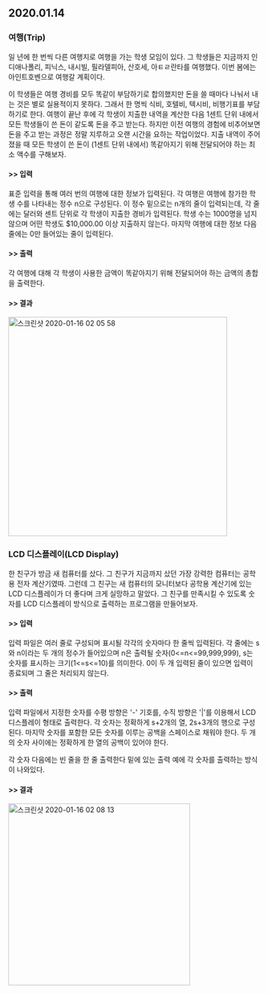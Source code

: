 ## 2020.01.14

### 여행(Trip)

일 년에 한 번씩 다른 여행지로 여행을 가는 학생 모임이 있다. 그 학생들은 지금까지 인디애나폴리, 피닉스, 내시빌, 필라델피아, 산호세, 아ㅌㄹ란타를 여행했다. 이번 봄에는 아인트호벤으로 여행갈 계획이다.

이 학생들은 여행 경비를 모두 똑같이 부담하기로 합의했지만 돈을 쓸 때마다 나눠서 내는 것은 별로 실용적이지 못하다. 그래서 한 명씩 식비, 호텔비, 텍시비, 비행기표를 부담하기로 한다. 여행이 끝난 후에 각 학생이 지출한 내역을 계산한 다음 1센트 단위 내에서 모든 학생들이 쓴 돈이 같도록 돈을 주고 받는다. 하지만 이전 여행의 경험에 비추어보면 돈을 주고 받는 과정은 정말 지루하고 오랜 시간을 요하는 작업이었다. 지출 내역이 주어졌을 때 모든 학생이 쓴 돈이 (1센트 단위 내에서) 똑같아지기 위해 전달되어야 하는 최소 액수를 구해보자.

#### >> 입력

표준 입력을 통해 여러 번의 여행에 대한 정보가 입력된다. 각 여행은 여행에 참가한 학생 수를 나타내는 정수 n으로 구성된다. 이 정수 밑으로는 n개의 줄이 입력되는데, 각 줄에는 달러와 센트 단위로 각 학생이 지출한 경비가 입력된다. 학생 수는 1000명을 넘지 않으며 어떤 학생도 $10,000.00 이상 지출하지 않는다. 마지막 여행에 대한 정보 다음 줄에는 0만 들어있는 줄이 입력된다.

#### >> 출력

각 여행에 대해 각 학생이 사용한 금액이 똑같아지기 위해 전달되어야 하는 금액의 총합을 출력한다.

#### >> 결과

<img width="436" alt="스크린샷 2020-01-16 02 05 58" src="https://user-images.githubusercontent.com/50854729/72454757-d141da80-3804-11ea-832a-3976be10690b.png">



### LCD 디스플레이(LCD Display)

한 친구가 방금 새 컴퓨터를 샀다. 그 친구가 지금까지 샀던 가장 강력한 컴퓨터는 공학용 전자 계산기였따. 그런데 그 친구는 새 컴퓨터의 모니터보다 공학용 계산기에 있는 LCD 디스플레이가 더 좋다며 크게 실망하고 말았다. 그 친구를 만족시킬 수 있도록 숫자를 LCD 디스플레이 방식으로 출력하는 프로그램을 만들어보자.

#### >> 입력

입력 파일은 여러 줄로 구성되며 표시될 각각의 숫자마다 한 줄씩 입력된다. 각 줄에는 s와 n이라는 두 개의 정수가 들어있으며 n은 출력될 숫자(0<=n<=99,999,999), s는 숫자를 표시하는 크기(1<=s<=10)를 의미한다. 0이 두 개 입력된 줄이 있으면 입력이 종료되며 그 줄은 처리되지 않는다.

#### >> 출력

입력 파일에서 지정한 숫자를 수평 방향은 '-' 기호를, 수직 방향은 '|'를 이용해서 LCD 디스플레이 형태로 출력한다. 각 숫자는 정확하게 s+2개의 열, 2s+3개의 행으로 구성된다. 마지막 숫자를 포함한 모든 숫자를 이루는 공백을 스페이스로 채워야 한다. 두 개의 숫자 사이에는 정확하게 한 열의 공백이 있어야 한다.

각 숫자 다음에는 빈 줄을 한 줄 출력한다 밑에 있는 출력 예에 각 숫자를 출력하는 방식이 나와있다.

#### >> 결과

<img width="362" alt="스크린샷 2020-01-16 02 08 13" src="https://user-images.githubusercontent.com/50854729/72454917-27168280-3805-11ea-8094-9bb5b112613b.png">
